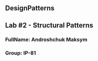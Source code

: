 ## DesignPatterns
## Lab #2 - Structural Patterns
### FullName: Androshchuk Maksym
### Group: IP-81
